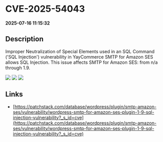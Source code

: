 # CVE-2025-54043

**2025-07-16 11:15:32**

## Description
Improper Neutralization of Special Elements used in an SQL Command ('SQL Injection') vulnerability in YayCommerce SMTP for Amazon SES allows SQL Injection. This issue affects SMTP for Amazon SES: from n/a through 1.9.

![](https://img.shields.io/static/v1?label=Score&message=7.6&color=red)
![](https://img.shields.io/static/v1?label=Severity&message=HIGH&color=red)
![](https://img.shields.io/static/v1?label=CWE&message=SQL&color=green)

## Links
- [https://patchstack.com/database/wordpress/plugin/smtp-amazon-ses/vulnerability/wordpress-smtp-for-amazon-ses-plugin-1-9-sql-injection-vulnerability?_s_id=cve](https://patchstack.com/database/wordpress/plugin/smtp-amazon-ses/vulnerability/wordpress-smtp-for-amazon-ses-plugin-1-9-sql-injection-vulnerability?_s_id=cve)
